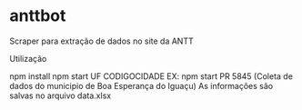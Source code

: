 # anttbot
Scraper para extração de dados no site da ANTT

Utilização

npm install
npm start UF CODIGOCIDADE
EX: npm start PR 5845 (Coleta de dados do municipio de Boa Esperança do Iguaçu)
As informações são salvas no arquivo data.xlsx
